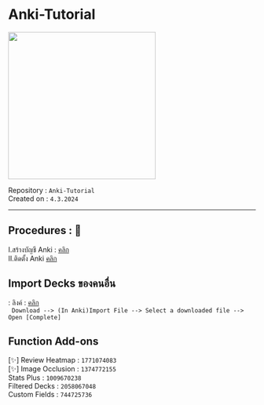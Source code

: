 # Anki-Tutorial
<img src="https://upload.wikimedia.org/wikipedia/commons/thumb/3/3d/Anki-icon.svg/1024px-Anki-icon.svg.png" alt="" width="300" height=""/>       

Repository : `Anki-Tutorial`   
Created on : `4.3.2024`   
<hr>  


 
## Procedures : 🔧 

I.สร้างบัญชี Anki : [คลิก](https://ankiweb.net/account/signup)  
II.ติดตั้ง Anki [คลิก](https://apps.ankiweb.net)  
## Import Decks ของคนอื่น  
: ลิงค์ : [คลิก](https://ankiweb.net/shared/decks)  
 ` Download --> (In Anki)Import File --> Select a downloaded file --> Open [Complete]`

## Function Add-ons  
[✨] Review Heatmap : `1771074083`  
[✨] Image Occlusion : `1374772155`  
Stats Plus : `1009670238`  
Filtered Decks : `2058067048`  
Custom Fields : `744725736`  
